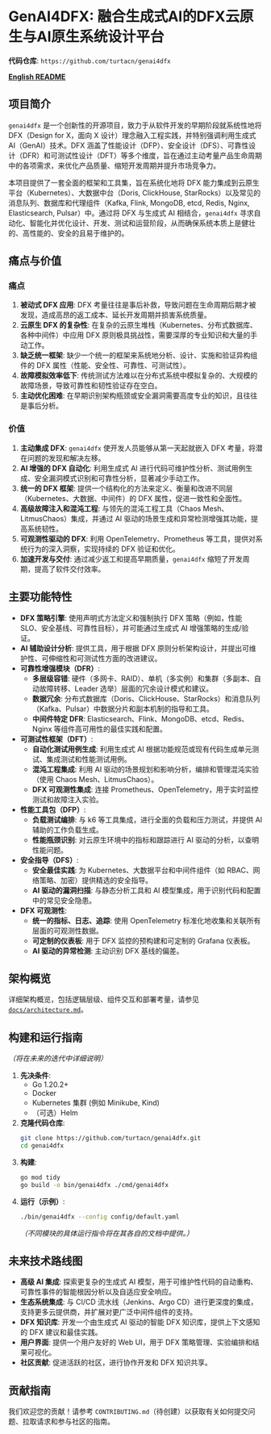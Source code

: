 # GenAI4DFX: 融合生成式AI的DFX云原生与AI原生系统设计平台

**代码仓库**: `https://github.com/turtacn/genai4dfx`

**[English README](README.md)**

## 项目简介

`genai4dfx` 是一个创新性的开源项目，致力于从软件开发的早期阶段就系统性地将 DFX（Design for X，面向 X 设计）理念融入工程实践，并特别强调利用生成式 AI（GenAI）技术。DFX 涵盖了性能设计（DFP）、安全设计（DFS）、可靠性设计（DFR）和可测试性设计（DFT）等多个维度，旨在通过主动考量产品生命周期中的各项需求，来优化产品质量、缩短开发周期并提升市场竞争力。

本项目提供了一套全面的框架和工具集，旨在系统化地将 DFX 能力集成到云原生平台（Kubernetes）、大数据中台（Doris, ClickHouse, StarRocks）以及常见的消息队列、数据库和代理组件（Kafka, Flink, MongoDB, etcd, Redis, Nginx, Elasticsearch, Pulsar）中。通过将 DFX 与生成式 AI 相结合，`genai4dfx` 寻求自动化、智能化并优化设计、开发、测试和运营阶段，从而确保系统本质上是健壮的、高性能的、安全的且易于维护的。

## 痛点与价值

### 痛点

1.  **被动式 DFX 应用**: DFX 考量往往是事后补救，导致问题在生命周期后期才被发现，造成高昂的返工成本、延长开发周期并损害系统质量。
2.  **云原生 DFX 的复杂性**: 在复杂的云原生堆栈（Kubernetes、分布式数据库、各种中间件）中应用 DFX 原则极具挑战性，需要深厚的专业知识和大量的手动工作。
3.  **缺乏统一框架**: 缺少一个统一的框架来系统地分析、设计、实施和验证异构组件的 DFX 属性（性能、安全性、可靠性、可测试性）。
4.  **故障模拟效率低下**: 传统测试方法难以在分布式系统中模拟复杂的、大规模的故障场景，导致可靠性和韧性验证存在空白。
5.  **主动优化困难**: 在早期识别架构瓶颈或安全漏洞需要高度专业的知识，且往往是事后分析。

### 价值

1.  **主动集成 DFX**: `genai4dfx` 使开发人员能够从第一天起就嵌入 DFX 考量，将潜在问题的发现和解决左移。
2.  **AI 增强的 DFX 自动化**: 利用生成式 AI 进行代码可维护性分析、测试用例生成、安全漏洞模式识别和可靠性分析，显著减少手动工作。
3.  **统一的 DFX 框架**: 提供一个结构化的方法来定义、衡量和改进不同层（Kubernetes、大数据、中间件）的 DFX 属性，促进一致性和全面性。
4.  **高级故障注入和混沌工程**: 与领先的混沌工程工具（Chaos Mesh、LitmusChaos）集成，并通过 AI 驱动的场景生成和异常检测增强其功能，提高系统韧性。
5.  **可观测性驱动的 DFX**: 利用 OpenTelemetry、Prometheus 等工具，提供对系统行为的深入洞察，实现持续的 DFX 验证和优化。
6.  **加速开发与交付**: 通过减少返工和提高早期质量，`genai4dfx` 缩短了开发周期，提高了软件交付效率。

## 主要功能特性

*   **DFX 策略引擎**: 使用声明式方法定义和强制执行 DFX 策略（例如，性能 SLO、安全基线、可靠性目标），并可能通过生成式 AI 增强策略的生成/验证。
*   **AI 辅助设计分析**: 提供工具，用于根据 DFX 原则分析架构设计，并提出可维护性、可伸缩性和可测试性方面的改进建议。
*   **可靠性增强模块（DFR）**:
    *   **多层级容错**: 硬件（多网卡、RAID）、单机（多实例）和集群（多副本、自动故障转移、Leader 选举）层面的冗余设计模式和建议。
    *   **数据冗余**: 分布式数据库（Doris、ClickHouse、StarRocks）和消息队列（Kafka、Pulsar）中数据分片和副本机制的指导和工具。
    *   **中间件特定 DFR**: Elasticsearch、Flink、MongoDB、etcd、Redis、Nginx 等组件高可用性的最佳实践和配置。
*   **可测试性框架（DFT）**:
    *   **自动化测试用例生成**: 利用生成式 AI 根据功能规范或现有代码生成单元测试、集成测试和性能测试用例。
    *   **混沌工程集成**: 利用 AI 驱动的场景规划和影响分析，编排和管理混沌实验（使用 Chaos Mesh、LitmusChaos）。
    *   **DFX 可观测性集成**: 连接 Prometheus、OpenTelemetry，用于实时监控测试和故障注入实验。
*   **性能工具包（DFP）**:
    *   **负载测试编排**: 与 k6 等工具集成，进行全面的负载和压力测试，并提供 AI 辅助的工作负载生成。
    *   **性能瓶颈识别**: 对云原生环境中的指标和跟踪进行 AI 驱动的分析，以查明性能问题。
*   **安全指导（DFS）**:
    *   **安全最佳实践**: 为 Kubernetes、大数据平台和中间件组件（如 RBAC、网络策略、加密）提供精选的安全指导。
    *   **AI 驱动的漏洞扫描**: 与静态分析工具和 AI 模型集成，用于识别代码和配置中的常见安全隐患。
*   **DFX 可观测性**:
    *   **统一的指标、日志、追踪**: 使用 OpenTelemetry 标准化地收集和关联所有层面的可观测性数据。
    *   **可定制的仪表板**: 用于 DFX 监控的预构建和可定制的 Grafana 仪表板。
    *   **AI 驱动的异常检测**: 主动识别 DFX 基线的偏差。

## 架构概览

详细架构概览，包括逻辑层级、组件交互和部署考量，请参见 [`docs/architecture.md`](docs/architecture.md)。

## 构建和运行指南

*（将在未来的迭代中详细说明）*

1.  **先决条件**:
    *   Go 1.20.2+
    *   Docker
    *   Kubernetes 集群 (例如 Minikube, Kind)
    *   （可选）Helm
2.  **克隆代码仓库**:
    ```bash
    git clone https://github.com/turtacn/genai4dfx.git
    cd genai4dfx
    ```
3.  **构建**:
    ```bash
    go mod tidy
    go build -o bin/genai4dfx ./cmd/genai4dfx
    ```
4.  **运行（示例）**:
    ```bash
    ./bin/genai4dfx --config config/default.yaml
    ```
    *（不同模块的具体运行指令将在其各自的文档中提供。）*

## 未来技术路线图

*   **高级 AI 集成**: 探索更复杂的生成式 AI 模型，用于可维护性代码的自动重构、可靠性事件的智能根因分析以及自适应安全响应。
*   **生态系统集成**: 与 CI/CD 流水线（Jenkins、Argo CD）进行更深度的集成，支持更多云提供商，并扩展对更广泛中间件组件的支持。
*   **DFX 知识库**: 开发一个由生成式 AI 驱动的智能 DFX 知识库，提供上下文感知的 DFX 建议和最佳实践。
*   **用户界面**: 提供一个用户友好的 Web UI，用于 DFX 策略管理、实验编排和结果可视化。
*   **社区贡献**: 促进活跃的社区，进行协作开发和 DFX 知识共享。

## 贡献指南

我们欢迎您的贡献！请参考 `CONTRIBUTING.md`（待创建）以获取有关如何提交问题、拉取请求和参与社区的指南。